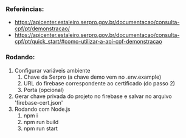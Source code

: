 ### Referências:

- https://apicenter.estaleiro.serpro.gov.br/documentacao/consulta-cpf/pt/demonstracao/
- https://apicenter.estaleiro.serpro.gov.br/documentacao/consulta-cpf/pt/quick_start/#como-utilizar-a-api-cpf-demonstracao

### Rodando:

1. Configurar variáveis ambiente
   1. Chave da Serpro (a chave demo vem no .env.example)
   2. URL do firebase correspondente ao certificado (do passo 2)
   3. Porta (opcional)
2. Gerar chave privada do projeto no firebase e salvar no arquivo 'firebase-cert.json'
3. Rodando com Node.js
   1. npm i
   2. npm run build
   3. npm run start

